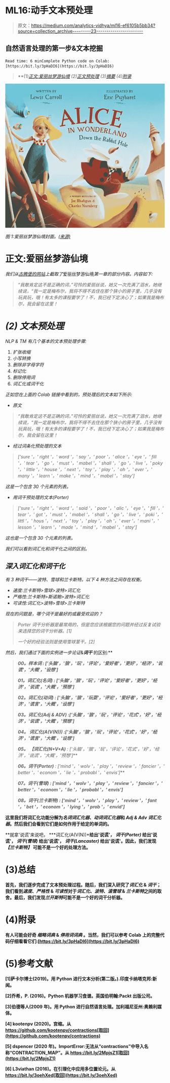 # ML16:动手文本预处理

> 原文：<https://medium.com/analytics-vidhya/ml16-ef6105b5bb34?source=collection_archive---------23----------------------->

## 自然语言处理的第一步&文本挖掘

```
Read time: 6 minComplete Python code on Colab: [https://bit.ly/3pHaDI6](https://bit.ly/3pHaDI6)
```

> **(1)*[*正文:爱丽丝梦游仙境*](#7200) *(2)*[*正文预处理*](#c815) *(3)*[*摘要*](#fff0)
> *(4)*[*附录*](#a1bf)*

*![](img/cf61307d103677b9d85ca64181b735e2.png)*

*图 1:爱丽丝梦游仙境封面。[(来源)](https://www.charlesbridge.com/products/alice-in-wonderland)*

# **正文:爱丽丝梦游仙境**

*我们从[古腾堡的网站](https://www.gutenberg.org/files/11/11-h/11-h.htm)上截取了*爱丽丝梦游仙境*第一章的部分内容。内容如下:*

> *“我敢肯定这不是正确的词，”可怜的爱丽丝说，她又一次充满了泪水，她继续说，“我一定是梅布尔，我将不得不去住在那个狭小的房子里，几乎没有玩具玩，哦！有太多的课程要学了！不，我已经下定决心了；如果我是梅布尔，我会留在这里！*

# *(2) *文本预处理**

*NLP & TM 有几个基本的文本预处理步骤:*

1.  *扩张收缩*
2.  *小写转换*
3.  *删除非字母字符*
4.  *标记化*
5.  *删除停用词*
6.  *词汇化或词干化*

*正如您在上面的 Colab 链接中看到的，预处理后的文本如下所示:*

*   *原文*

> *“我敢肯定这不是正确的词，”可怜的爱丽丝说，她又一次充满了泪水，她继续说，“我一定是梅布尔，我将不得不去住在那个狭小的房子里，几乎没有玩具玩，哦！有太多的课程要学了！不，我已经下定决心了；如果我是梅布尔，我会留在这里！*

*   *经过词条化预处理的文本*

> *['sure '，' right '，' word '，' say '，' poor '，' alice '，' eye '，' fill '，' tear '，' go '，' must '，' mabel '，' shall '，' go '，' live '，' poky '，' little '，' house '，' next '，' toy '，' play '，' oh '，' ever '，' many '，' learn '，' make '，' mind '，' mabel '，' stay']*

*这是一个包含 30 个元素的列表。*

*   *用词干预处理的文本(Porter)*

> *['sure '，' right '，' word '，' said '，' poor '，' alic '，' eye '，' fill '，' tear '，' got '，' must '，' mabel '，' shall '，' go '，' live '，' poki '，' littl '，' hous '，' next '，' toy '，' play '，' oh '，' ever '，' mani '，' lesson '，' learn '，' made '，' mind '，' mabel '，' stay']*

*这也是一个包含 30 个元素的列表。*

*我们可以看到词汇化和词干化之间的区别。*

## *深入词汇化和词干化*

*有 3 种词干——波特、雪球和兰卡斯特。以下 4 种方法之间存在权衡。*

*   *速度:兰卡斯特>雪球>波特>词汇化*
*   *严格性:兰卡斯特>斯诺鲍>波特>词汇化*
*   *可读性:词汇化>波特>雪球>兰卡斯特*

*现在的问题是，哪个词干是最好的或最受欢迎的？*

> *Porter 词干分析器是最常用的，但是您应该根据您的问题并经过反复试验来选择您的词干分析器。[1]*
> 
> *一个好的经验法则是使用雪球茎干。[2]*

*然后，我们通过下面的实例进一步论证*&***词干*** 的区别:**

> *****00。样本词*** *: ['头脑'，'狼'，'玩'，'评论'，'爱好者'，'更好'，'经济'，'说谎'，'大概'，'设想']***
> 
> *****01。词汇化(名词)*** *: ['头脑'，'狼'，'玩'，'评论'，'爱好者'，'更好'，'经济'，'说谎'，'大概'，'预想']***
> 
> *****02。词汇化(动词)*** *: ['头脑'，'狼'，'玩耍'，'评论'，'爱好者'，'更好'，'经济'，'谎言'，'大概'，'设想']***
> 
> *****03。词汇化(Adj & ADV)*** *:['头脑'，'狼'，'玩'，'评论'，'花式'，'好'，'经济'，'说谎'，'大概'，'预想']***
> 
> *****04。*** ***词汇化(A(V(N)))*** *:['头脑'，'狼'，'玩'，'评论'，'花式'，'好'，'经济'，'谎言'，'大概'，'设想']***
> 
> ****05*。*** ***【词汇化(N+V+A)*** *: ['头脑'，'狼'，'玩'，'评论'，'花式'，'好'，'经济'，'说谎'，'大概'，'预想']***
> 
> ****06*。词干(Porter)*** *: ['mind '，' wolv '，' play '，' review '，' fancier '，' better '，' econom '，' lie '，' probabl '，' envis']***
> 
> *****07。词干(雪球)*** *: ['mind '，' wolv '，' play '，' review '，' fancier '，' better '，' econom '，' lie '，' probabl '，' envis']***
> 
> *****08。词干(兰卡斯特)*** *: ['mind '，' wolv '，' play '，' review '，' fant '，' bet '，' econom '，' lying '，' prob '，' envid']***

**这里我们将词汇化功能分解为*名词词汇化器*、*动词词汇化器*和 *Adj & Adv 词汇化器*。然后我们会看到它们是如何作用于给定的单词的。**

**就拿'说谎'来说吧， ***词汇化(A(V(N))***给出'说谎'， ***词干(Porter)*** 给出'说谎'， ***词干(雪球)*** 给出'说谎'， ***词干(Lancaster)*** 给出'说谎'。因此，我们发现 ***【兰卡斯特】*** 可能不是一个好的处理方法。**

# **(3)总结**

**首先，我们逐步完成了文本预处理过程。随后，我们深入研究了*词汇化* & *词干*；我们看到*速度*、*严格性* & *可读性*对于*词汇化*、*波特*、*滚雪球* & *兰卡斯特*之间的取舍。最后，我们发现*兰开斯特*可能不是一个好的词干分析器。**

# **(4)附录**

**有人可能会好奇 ***缩略词典*** & ***停用词词典*** 。当然，我们可以参考 Colab 上的完整代码仔细看看它们:[https://bit.ly/3pHaDI6](https://bit.ly/3pHaDI6)**

# ****(5)参考文献****

**[1]萨卡尔博士(2019)。用 Python 进行文本分析(第二版。).印度卡纳塔克邦:新闻。**

**[2]乔希，P. (2016)。Python 机器学习食谱。英国伯明翰:Packt 出版公司。**

**[3]伯德等人(2009 年)。用 Python 进行自然语言处理。加利福尼亚州:奥赖利媒体。**

**[4] kootenpv (2020)。宫缩。从 https://github.com/kootenpv/contractions[取回](https://github.com/kootenpv/contractions)**

**[5] dspencer (2020 年)。ImportError:无法从“contractions”中导入名称“CONTRACTION_MAP”。从 https://bit.ly/2MpjsZ1[取回](https://bit.ly/2MpjsZ1)**

**[6] L3viathan (2016)。在引理化中应用多位置论元。从 https://bit.ly/3oehXed[取回](https://bit.ly/3oehXed)**